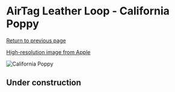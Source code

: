 # AirTag Leather Loop - California Poppy

[Return to previous page](/airtag)

[High-resolution image from Apple](https://store.storeimages.cdn-apple.com/8756/as-images.apple.com/is/MM023?wid=4500&hei=4500&fmt=png)

<div style="width: 512px"><img src="/almost_uncompressed/MM023.webp" alt="California Poppy"></div>

## Under construction

